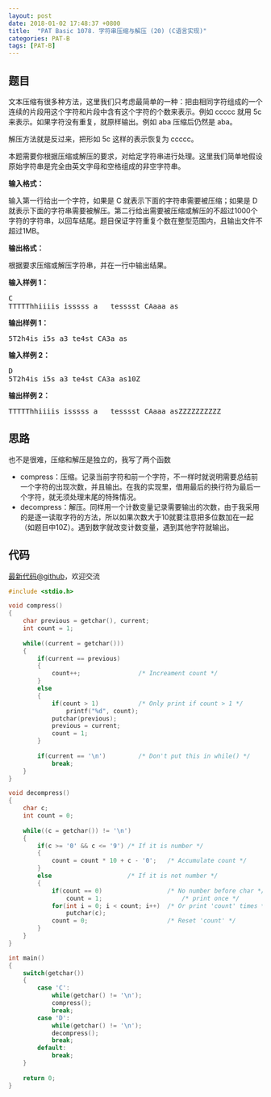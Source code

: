 ```yaml
---
layout: post
date: 2018-01-02 17:48:37 +0800
title:  "PAT Basic 1078. 字符串压缩与解压 (20) (C语言实现)"
categories: PAT-B
tags: [PAT-B]
---
```


## 题目

<div id="problemContent">
<p>文本压缩有很多种方法，这里我们只考虑最简单的一种：把由相同字符组成的一个连续的片段用这个字符和片段中含有这个字符的个数来表示。例如 ccccc 就用 5c 来表示。如果字符没有重复，就原样输出。例如 aba 压缩后仍然是 aba。
</p>
<p>
解压方法就是反过来，把形如 5c 这样的表示恢复为 ccccc。
</p>
<p>
本题需要你根据压缩或解压的要求，对给定字符串进行处理。这里我们简单地假设原始字符串是完全由英文字母和空格组成的非空字符串。
</p>
<p><b>
输入格式：
</b></p>
<p>
输入第一行给出一个字符，如果是 C 就表示下面的字符串需要被压缩；如果是 D 就表示下面的字符串需要被解压。第二行给出需要被压缩或解压的不超过1000个字符的字符串，以回车结尾。题目保证字符重复个数在整型范围内，且输出文件不超过1MB。
</p>
<p><b>
输出格式：
</b></p>
<p>
根据要求压缩或解压字符串，并在一行中输出结果。
</p>
<b>输入样例 1：</b><pre>
C
TTTTThhiiiis isssss a   tesssst CAaaa as
</pre>
<b>输出样例 1：</b><pre>
5T2h4is i5s a3 te4st CA3a as
</pre>
<b>输入样例 2：</b><pre>
D
5T2h4is i5s a3 te4st CA3a as10Z
</pre>
<b>输出样例 2：</b><pre>
TTTTThhiiiis isssss a   tesssst CAaaa asZZZZZZZZZZ
</pre>
</div>

## 思路

也不是很难，压缩和解压是独立的，我写了两个函数

- compress：压缩。记录当前字符和前一个字符，不一样时就说明需要总结前一个字符的出现次数，并且输出。在我的实现里，借用最后的换行符为最后一个字符，就无须处理末尾的特殊情况。
- decompress：解压。同样用一个计数变量记录需要输出的次数，由于我采用的是逐一读取字符的方法，所以如果次数大于10就要注意把多位数加在一起（如题目中10Z）。遇到数字就改变计数变量，遇到其他字符就输出。

## 代码

[最新代码@github](https://github.com/OliverLew/PAT/blob/master/PATBasic/1078.c)，欢迎交流
```c
#include <stdio.h>

void compress()
{
    char previous = getchar(), current;
    int count = 1;
    
    while((current = getchar()))
    {
        if(current == previous)
        {
            count++;                /* Increament count */
        }
        else
        {
            if(count > 1)           /* Only print if count > 1 */
                printf("%d", count);
            putchar(previous);
            previous = current;
            count = 1;
        }
        
        if(current == '\n')         /* Don't put this in while() */
            break;
    }
}

void decompress()
{
    char c;
    int count = 0;
    
    while((c = getchar()) != '\n')
    {
        if(c >= '0' && c <= '9') /* If it is number */
        {
            count = count * 10 + c - '0';   /* Accumulate count */
        }
        else                     /* If it is not number */
        {
            if(count == 0)                  /* No number before char */
                count = 1;                      /* print once */
            for(int i = 0; i < count; i++)  /* Or print 'count' times */
                putchar(c);
            count = 0;                      /* Reset 'count' */
        }
    }
}

int main()
{
    switch(getchar())
    {
        case 'C':
            while(getchar() != '\n');
            compress();
            break;
        case 'D':
            while(getchar() != '\n');
            decompress();
            break;
        default:
            break;
    }
    
    return 0;
}

```
